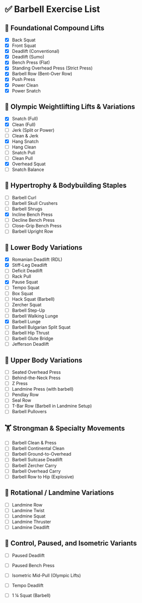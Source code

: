 # ✅ Barbell Exercise List

## 🧱 Foundational Compound Lifts
- [X] Back Squat
- [X] Front Squat
- [X] Deadlift (Conventional)
- [X] Deadlift (Sumo)
- [X] Bench Press (Flat)
- [X] Standing Overhead Press (Strict Press)
- [X] Barbell Row (Bent-Over Row)
- [X] Push Press
- [X] Power Clean
- [X] Power Snatch

## 🥇 Olympic Weightlifting Lifts & Variations
- [X] Snatch (Full)
- [X] Clean (Full)
- [ ] Jerk (Split or Power)
- [ ] Clean & Jerk
- [X] Hang Snatch
- [ ] Hang Clean
- [ ] Snatch Pull
- [ ] Clean Pull
- [X] Overhead Squat
- [ ] Snatch Balance

## 💪 Hypertrophy & Bodybuilding Staples
- [ ] Barbell Curl
- [ ] Barbell Skull Crushers
- [ ] Barbell Shrugs
- [X] Incline Bench Press
- [ ] Decline Bench Press
- [ ] Close-Grip Bench Press
- [ ] Barbell Upright Row

## 🦵 Lower Body Variations
- [X] Romanian Deadlift (RDL)
- [X] Stiff-Leg Deadlift
- [ ] Deficit Deadlift
- [ ] Rack Pull
- [X] Pause Squat
- [ ] Tempo Squat
- [ ] Box Squat
- [ ] Hack Squat (Barbell)
- [ ] Zercher Squat
- [ ] Barbell Step-Up
- [ ] Barbell Walking Lunge
- [X] Barbell Lunge
- [ ] Barbell Bulgarian Split Squat
- [ ] Barbell Hip Thrust
- [ ] Barbell Glute Bridge
- [ ] Jefferson Deadlift

## 💪 Upper Body Variations
- [ ] Seated Overhead Press
- [ ] Behind-the-Neck Press
- [ ] Z Press
- [ ] Landmine Press (with barbell)
- [ ] Pendlay Row
- [ ] Seal Row
- [ ] T-Bar Row (Barbell in Landmine Setup)
- [ ] Barbell Pullovers

## 🏋️ Strongman & Specialty Movements
- [ ] Barbell Clean & Press
- [ ] Barbell Continental Clean
- [ ] Barbell Ground-to-Overhead
- [ ] Barbell Suitcase Deadlift
- [ ] Barbell Zercher Carry
- [ ] Barbell Overhead Carry
- [ ] Barbell Row to Hip (Explosive)

## 🔁 Rotational / Landmine Variations
- [ ] Landmine Row
- [ ] Landmine Twist
- [ ] Landmine Squat
- [ ] Landmine Thruster
- [ ] Landmine Deadlift

## 🧠 Control, Paused, and Isometric Variants
- [ ] Paused Deadlift
- [ ] Paused Bench Press
- [ ] Isometric Mid-Pull (Olympic Lifts)
- [ ] Tempo Deadlift
- [ ] 1 ¼ Squat (Barbell)

